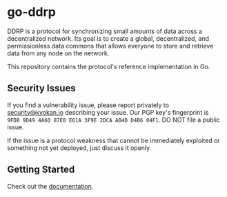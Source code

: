 # go-ddrp

DDRP is a protocol for synchronizing small amounts of data across a decentralized network. Its goal is to create a global, decentralized, and permissionless data commons that allows everyone to store and retrieve data from any node on the network.

This repository contains the protocol's reference implementation in Go.

## Security Issues

If you find a vulnerability issue, please report privately to [security@kyokan.io](mailto:security@kyokan.io) describing your issue. Our PGP key's fingerprint is `9FDB 9D49 4A60 87E8 E61A 3F9E 2DCA AB4D D4B6 04F1`. DO NOT file a public issue.

If the issue is a protocol weakness that cannot be immediately exploited or something not yet deployed, just discuss it openly.

## Getting Started

Check out the [documentation](./docs/README.md).